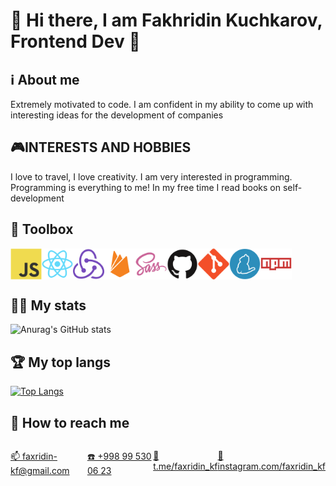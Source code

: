 <h1>👋 Hi there, I am Fakhridin Kuchkarov, Frontend Dev 🚀</h1>
<h2>ℹ️ About me</h2>

Extremely motivated to code. I am confident in my ability to come up with interesting ideas for the development of companies


<h2>🎮INTERESTS AND HOBBIES</h2>

I love to travel, I love creativity. I am very interested in programming.
Programming is everything to me! In my free time I read books on self-development

<h2>🧰 Toolbox</h2>

<div style="display:flex;">
<img style="width:50px;" src="https://github.com/devicons/devicon/blob/master/icons/javascript/javascript-original.svg"/>
<img style="width:50px;" src="https://github.com/devicons/devicon/blob/master/icons/react/react-original.svg"/>
<img style="width:50px;" src="https://github.com/devicons/devicon/blob/master/icons/redux/redux-original.svg"/>
<img style="width:50px;" src="https://github.com/devicons/devicon/blob/master/icons/firebase/firebase-plain.svg"/>
<img style="width:50px;" src="https://github.com/devicons/devicon/blob/master/icons/sass/sass-original.svg"/>
<img style="width:50px;" src="https://github.com/devicons/devicon/blob/master/icons/github/github-original.svg"/>
<img style="width:50px;" src="https://github.com/devicons/devicon/blob/master/icons/git/git-original.svg"/>
<img style="width:50px;" src="https://github.com/devicons/devicon/blob/master/icons/yarn/yarn-original.svg"/>
<img style="width:50px;" src="https://github.com/devicons/devicon/blob/master/icons/npm/npm-original-wordmark.svg"/>
</div>

<h2>🏃‍♂️ My stats</h2>

![Anurag's GitHub stats](https://github-readme-stats.vercel.app/api?username=faxridin-kf&show_icons=true&theme=tokyonight)

<h2>🏆 My top langs</h2>

[![Top Langs](https://github-readme-stats.vercel.app/api/top-langs/?username=faxridin-kf&layout=compact)](https://github.com/anuraghazra/github-readme-stats)

<h2>🤙 How to reach me</h2>


<div style="display:flex; justify-content:space-evenly;">

<p><a href="mailto:faxridin-kf@gmail.com">📫 faxridin-kf@gmail.com</a></p>
<p><a href="tel:+998995300623">☎️ +998 99 530 06 23</a></p>
<p><a href="https://t.me/faxridin_kf">📠 t.me/faxridin_kf</a></p>
<p><a href="https://www.instagram.com/faxridin_kf/">📸 instagram.com/faxridin_kf</a></p>
</div>
